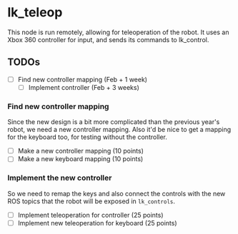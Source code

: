 # lk\_teleop
This node is run remotely, allowing for teleoperation of the robot.
It uses an Xbox 360 controller for input, and sends its commands to lk\_control.

## TODOs
- [ ] Find new controller mapping (Feb + 1 week)
  - [ ] Implement controller (Feb + 3 weeks)

### Find new controller mapping
Since the new design is a bit more complicated than the previous year's robot, we need a new controller mapping.
Also it'd be nice to get a mapping for the keyboard too, for testing without the controller.

- [ ] Make a new controller mapping (10 points)
- [ ] Make a new keyboard mapping (10 points)

### Implement the new controller
So we need to remap the keys and also connect the controls with the new ROS topics that the robot will be exposed in `lk_controls`.

- [ ] Implement teleoperation for controller (25 points)
- [ ] Implement new teleoperation for keyboard (25 points)
